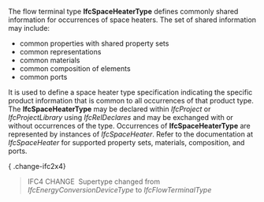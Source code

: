 The flow terminal type **IfcSpaceHeaterType** defines commonly shared information for occurrences of space heaters. The set of shared information may include:

* common properties with shared property sets
* common representations
* common materials
* common composition of elements
* common ports

It is used to define a space heater type specification indicating the specific product information that is common to all occurrences of that product type. The **IfcSpaceHeaterType** may be declared within _IfcProject_ or _IfcProjectLibrary_ using _IfcRelDeclares_ and may be exchanged with or without occurrences of the type. Occurrences of **IfcSpaceHeaterType** are represented by instances of _IfcSpaceHeater_. Refer to the documentation at _IfcSpaceHeater_ for supported property sets, materials, composition, and ports.

{ .change-ifc2x4}
> IFC4 CHANGE &nbsp;Supertype changed from _IfcEnergyConversionDeviceType_ to _IfcFlowTerminalType_
